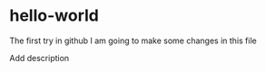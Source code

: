# hello-world
The first try in github
I am going to make some changes in this file

Add description
